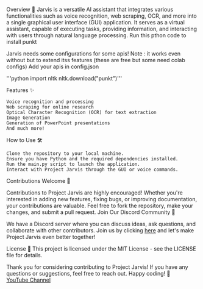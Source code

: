 Overview 🎯
Jarvis is a versatile AI assistant that integrates various functionalities such as voice recognition, web scraping, OCR, and more into a single graphical user interface (GUI) application. It serves as a 
virtual assistant, capable of executing tasks, providing information, and interacting with users through natural language processing.
Run this pthon code to install punkt 

Jarvis needs some configurations for some apis!
Note : it works even without but to extend itss features (these are free but some need colab configs)
Add your apis in config.json

'''python
import nltk
nltk.download("punkt")'''

Features ✨

    Voice recognition and processing
    Web scraping for online research
    Optical Character Recognition (OCR) for text extraction
    Image Generation
    Generation of PowerPoint presentations
    And much more!

How to Use 🛠️

    Clone the repository to your local machine.
    Ensure you have Python and the required dependencies installed.
    Run the main.py script to launch the application.
    Interact with Project Jarvis through the GUI or voice commands.

Contributions Welcome 🤝

Contributions to Project Jarvis are highly encouraged! Whether you're interested in adding new features, fixing bugs, or improving documentation, your contributions are valuable. Feel free to fork the repository, make your changes, and submit a pull request.
Join Our Discord Community 🎉

We have a Discord server where you can discuss ideas, ask questions, and collaborate with other contributors. Join us by clicking [here](https://discord.gg/4EMqEcb458) and let's make Project Jarvis even better together!

License 📄
This project is licensed under the MIT License - see the LICENSE file for details.

Thank you for considering contributing to Project Jarvis! If you have any questions or suggestions, feel free to reach out. Happy coding! 🤖
<br>
[YouTube Channel](https://www.youtube.com/@Hackersareherewhereareyou/featured)
